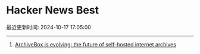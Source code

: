 # Hacker News Best

最近更新时间: 2024-10-17 17:05:00

--- 
1. [ArchiveBox is evolving: the future of self-hosted internet archives](https://docs.sweeting.me/s/archivebox-plugin-ecosystem-announcement) 
